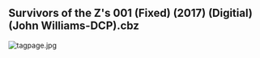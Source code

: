 ## Survivors of the Z's 001 (Fixed) (2017) (Digitial) (John Williams-DCP).cbz

![tagpage.jpg](https://wx1.sinaimg.cn/large/6a9fdecaly1fnynlm11kvj20m80ghabv.jpg)